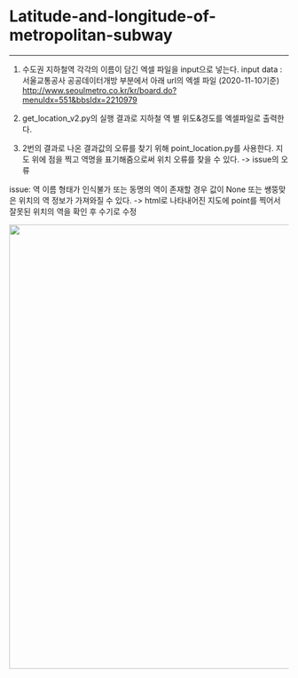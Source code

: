 # Latitude-and-longitude-of-metropolitan-subway
----------------------
1. 수도권 지하철역 각각의 이름이 담긴 엑셀 파일을 input으로 넣는다.
input data : 서울교통공사 공공데이터개방 부분에서 아래 url의 엑셀 파일 (2020-11-10기준)
http://www.seoulmetro.co.kr/kr/board.do?menuIdx=551&bbsIdx=2210979

2. get_location_v2.py의 실행 결과로 지하철 역 별 위도&경도를 엑셀파일로 출력한다.

3. 2번의 결과로 나온 결과값의 오류를 찾기 위해 point_location.py를 사용한다.
지도 위에 점을 찍고 역명을 표기해줌으로써 위치 오류를 찾을 수 있다. -> issue의 오류

issue: 역 이름 형태가 인식불가 또는 동명의 역이 존재할 경우 값이 None 또는 쌩뚱맞은 위치의 역 정보가 가져와질 수 있다.
-> html로 나타내어진 지도에 point를 찍어서 잘못된 위치의 역을 확인 후 수기로 수정

<img width="800" src="https://user-images.githubusercontent.com/57093610/103170791-72953580-488a-11eb-9d8e-f46aba529747.PNG">
